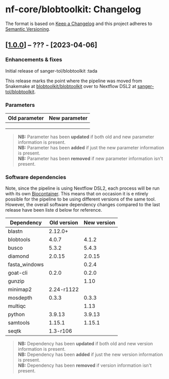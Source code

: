 # nf-core/blobtoolkit: Changelog

The format is based on [Keep a Changelog](https://keepachangelog.com/en/1.0.0/)
and this project adheres to [Semantic Versioning](https://semver.org/spec/v2.0.0.html).

## [[1.0.0](https://github.com/sanger-tol/blobtoolkit/releases/tag/1.0.0)] – ??? - [2023-04-06]

### Enhancements & fixes

Initial release of sanger-tol/blobtoolkit :tada

This release marks the point where the pipeline was moved from Snakemake at [blobtoolkit/blobtoolkit](https://github.com/blobtoolkit/blobtoolkit) over to Nextflow DSL2 at [sanger-tol/blobtoolkit](https://github.com/sanger-tol/blobtoolkit).

### Parameters

| Old parameter | New parameter |
| ------------- | ------------- |
|               |               |
|               |               |
|               |               |

> **NB:** Parameter has been **updated** if both old and new parameter information is present. </br> **NB:** Parameter has been **added** if just the new parameter information
> is present. </br> **NB:** Parameter has been **removed** if new parameter information isn't present.

### Software dependencies

Note, since the pipeline is using Nextflow DSL2, each process will be run with its own [Biocontainer](https://biocontainers.pro/#/registry). This means that on occasion it is e
ntirely possible for the pipeline to be using different versions of the same tool. However, the overall software dependency changes compared to the last release have been liste
d below for reference.

| Dependency | Old version | New version |
| ---------- | ----------- | ----------- |
|blastn      | 2.12.0+     |             |
|blobtools   | 4.0.7       |4.1.2        |
|busco       | 5.3.2       |5.4.3        |
|diamond     | 2.0.15      |2.0.15       |
|fasta_windows |           | 0.2.4       |
|goat-cli    | 0.2.0       |0.2.0        |
|gunzip      |             |1.10         |
|minimap2    | 2.24-r1122  |             |
|mosdepth    | 0.3.3       |0.3.3        |
|multiqc     |             |1.13         |
|python      | 3.9.13      |3.9.13       |
|samtools    | 1.15.1      |1.15.1       |
|seqtk       | 1.3-r106    |             |

> **NB:** Dependency has been **updated** if both old and new version information is present. </br> **NB:** Dependency has been **added** if just the new version information is
> present. </br> **NB:** Dependency has been **removed** if version information isn't present.

